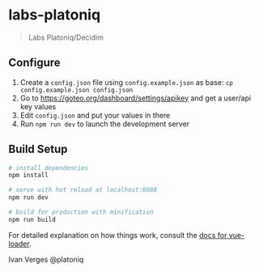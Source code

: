 # labs-platoniq

> Labs Platoniq/Decidim

## Configure

1. Create a `config.json` file using `config.example.json` as base:
   `cp config.example.json config.json`
2. Go to https://goteo.org/dashboard/settings/apikey and get a user/api key values
3. Edit `config.json` and put your values in there
4. Run `npm run dev` to launch the development server

## Build Setup

``` bash
# install dependencies
npm install

# serve with hot reload at localhost:8080
npm run dev

# build for production with minification
npm run build
```

For detailed explanation on how things work, consult the [docs for vue-loader](http://vuejs.github.io/vue-loader).

Ivan Verges @platoniq
